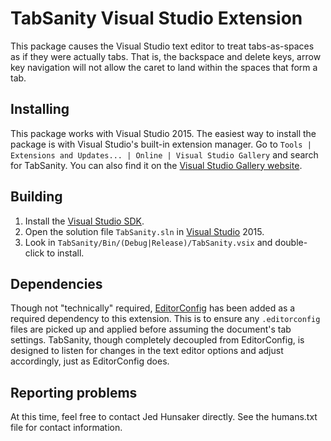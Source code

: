 ﻿# TabSanity Visual Studio Extension

This package causes the Visual Studio text editor to treat tabs-as-spaces as
if they were actually tabs. That is, the backspace and delete keys, arrow key
navigation will not allow the caret to land within the spaces that form a tab.

## Installing

This package works with Visual Studio 2015. The easiest way to install
the package is with Visual Studio's built-in extension manager. Go to
`Tools | Extensions and Updates... | Online | Visual Studio Gallery` and search
for TabSanity. You can also find it on the [Visual Studio Gallery website](http://visualstudiogallery.msdn.microsoft.com/c8bccfe2-650c-4b42-bc5c-845e21f96328).

## Building

1. Install the [Visual Studio SDK](http://msdn.microsoft.com/en-us/library/vstudio/bb166441(v=vs.110).aspx).
2. Open the solution file `TabSanity.sln` in [Visual Studio](http://www.microsoft.com/visualstudio/) 2015.
3. Look in `TabSanity/Bin/(Debug|Release)/TabSanity.vsix` and double-click to install.

## Dependencies

Though not "technically" required, [EditorConfig](http://visualstudiogallery.msdn.microsoft.com/c8bccfe2-650c-4b42-bc5c-845e21f96328)
has been added as a required dependency to this extension. This is to ensure
any `.editorconfig` files are picked up and applied before assuming the
document's tab settings. TabSanity, though completely decoupled from
EditorConfig, is designed to listen for changes in the text editor options
and adjust accordingly, just as EditorConfig does.

## Reporting problems

At this time, feel free to contact Jed Hunsaker directly. See the humans.txt
file for contact information.
